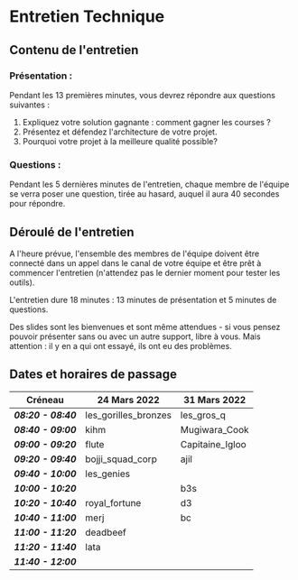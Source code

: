 # Entretien Technique

## Contenu de l'entretien

### Présentation :

Pendant les 13 premières minutes, vous devrez répondre aux questions suivantes :

1. Expliquez votre solution gagnante : comment gagner les courses ?
2.  Présentez et défendez l'architecture de votre projet.
3.  Pourquoi votre projet à la meilleure qualité possible?

### Questions :

Pendant les 5 dernières minutes de l'entretien, chaque membre de l'équipe se verra poser une question, tirée au hasard, auquel il aura 40 secondes pour répondre.

## Déroulé de l'entretien

A l'heure prévue, l'ensemble des membres de l'équipe doivent être connecté dans un appel dans le canal de votre équipe  et être prêt à commencer l'entretien (n'attendez pas le dernier moment pour tester les outils).

L'entretien dure 18 minutes : 13 minutes de présentation et 5 minutes de questions.

Des slides sont les bienvenues et sont même attendues - si vous pensez pouvoir présenter sans ou avec un autre support, libre à vous. Mais attention : il y en a qui ont essayé, ils ont eu des problèmes.

## Dates et horaires de passage

| Créneau | 24 Mars 2022 | 31 Mars 2022 |
|--|--|--|
| ***08:20 - 08:40*** | les_gorilles_bronzes | les_gros_q |
| ***08:40 - 09:00*** | kihm | Mugiwara_Cook |
| ***09:00 - 09:20*** | flute | Capitaine_Igloo |
| ***09:20 - 09:40*** | bojji_squad_corp | ajil |
| ***09:40 - 10:00*** | les_genies |  |
| ***10:00 - 10:20*** |  | b3s |
| ***10:20 - 10:40*** | royal_fortune | d3 |
| ***10:40 - 11:00*** | merj | bc |
| ***11:00 - 11:20*** | deadbeef |  |
| ***11:20 - 11:40*** | lata |  |
| ***11:40 - 12:00*** |  |  |
